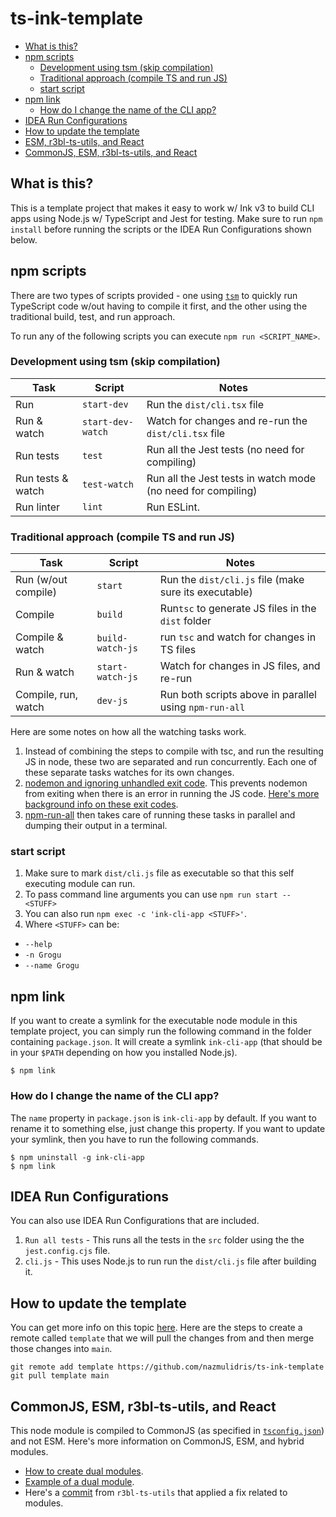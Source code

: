 # ts-ink-template

<!-- START doctoc generated TOC please keep comment here to allow auto update -->
<!-- DON'T EDIT THIS SECTION, INSTEAD RE-RUN doctoc TO UPDATE -->

- [What is this?](#what-is-this)
- [npm scripts](#npm-scripts)
  - [Development using tsm (skip compilation)](#development-using-tsm-skip-compilation)
  - [Traditional approach (compile TS and run JS)](#traditional-approach-compile-ts-and-run-js)
  - [start script](#start-script)
- [npm link](#npm-link)
  - [How do I change the name of the CLI app?](#how-do-i-change-the-name-of-the-cli-app)
- [IDEA Run Configurations](#idea-run-configurations)
- [How to update the template](#how-to-update-the-template)
- [ESM, r3bl-ts-utils, and React](#esm-r3bl-ts-utils-and-react)
- [CommonJS, ESM, r3bl-ts-utils, and React](#commonjs-esm-r3bl-ts-utils-and-react)

<!-- END doctoc generated TOC please keep comment here to allow auto update -->

## What is this?

This is a template project that makes it easy to work w/ Ink v3 to build CLI apps using Node.js w/
TypeScript and Jest for testing. Make sure to run `npm install` before running the scripts or the
IDEA Run Configurations shown below.

## npm scripts

There are two types of scripts provided - one using [`tsm`](https://www.npmjs.com/package/tsm) to
quickly run TypeScript code w/out having to compile it first, and the other using the traditional
build, test, and run approach.

To run any of the following scripts you can execute `npm run <SCRIPT_NAME>`.

### Development using tsm (skip compilation)

<!-- prettier-ignore-start -->
| Task              | Script            | Notes                                                        |
|-------------------|-------------------|--------------------------------------------------------------|
| Run               | `start-dev`       | Run the `dist/cli.tsx` file                                  |
| Run & watch       | `start-dev-watch` | Watch for changes and re-run the `dist/cli.tsx` file         |
| Run tests         | `test`            | Run all the Jest tests (no need for compiling)               |
| Run tests & watch | `test-watch`      | Run all the Jest tests in watch mode (no need for compiling) |
| Run linter        | `lint`            | Run ESLint.                                                  |
<!-- prettier-ignore-end -->

### Traditional approach (compile TS and run JS)

<!-- prettier-ignore-start -->
| Task                | Script           | Notes                                                  |
|---------------------|------------------|--------------------------------------------------------|
| Run (w/out compile) | `start`          | Run the `dist/cli.js` file (make sure its executable)  |
| Compile             | `build`          | Run`tsc` to generate JS files in the `dist` folder     |
| Compile & watch     | `build-watch-js` | run `tsc` and watch for changes in TS files            |
| Run & watch         | `start-watch-js` | Watch for changes in JS files, and re-run              |
| Compile, run, watch | `dev-js`         | Run both scripts above in parallel using `npm-run-all` |
<!-- prettier-ignore-end -->

Here are some notes on how all the watching tasks work.

1. Instead of combining the steps to compile with tsc, and run the resulting JS in node, these two
   are separated and run concurrently. Each one of these separate tasks watches for its own changes.
2. [nodemon and ignoring unhandled exit code][w-1]. This prevents nodemon from exiting when there is
   an error in running the JS code. [Here's more background info on these exit codes][w-2].
3. [npm-run-all][w-3] then takes care of running these tasks in parallel and dumping their output in
   a terminal.

<!-- prettier-ignore-start -->
[w-1]: https://nicedoc.io/remy/nodemon/blob/master/faq.md#error-process-failed-unhandled-exit-code-2
[w-2]: https://remysharp.com/2018/01/08/a-clean-exit#changing-exit-codes
[w-3]: https://github.com/mysticatea/npm-run-all
<!-- prettier-ignore-end -->

### start script

1. Make sure to mark `dist/cli.js` file as executable so that this self executing module can run.
2. To pass command line arguments you can use `npm run start -- <STUFF>`
3. You can also run `npm exec -c 'ink-cli-app <STUFF>'`.
4. Where `<STUFF>` can be:

- `--help`
- `-n Grogu`
- `--name Grogu`

## npm link

If you want to create a symlink for the executable node module in this template project, you can
simply run the following command in the folder containing `package.json`. It will create a symlink
`ink-cli-app` (that should be in your `$PATH` depending on how you installed Node.js).

```shell
$ npm link
```

### How do I change the name of the CLI app?

The `name` property in `package.json` is `ink-cli-app` by default. If you want to rename it to
something else, just change this property. If you want to update your symlink, then you have to run
the following commands.

```shell
$ npm uninstall -g ink-cli-app
$ npm link
```

## IDEA Run Configurations

You can also use IDEA Run Configurations that are included.

1. `Run all tests` - This runs all the tests in the `src` folder using the the `jest.config.cjs`
   file.
2. `cli.js` - This uses Node.js to run run the `dist/cli.js` file after building it.

## How to update the template

You can get more info on this topic [here](https://stackoverflow.com/a/56577320/2085356). Here are
the steps to create a remote called `template` that we will pull the changes from and then merge
those changes into `main`.

```shell
git remote add template https://github.com/nazmulidris/ts-ink-template
git pull template main
```

## CommonJS, ESM, r3bl-ts-utils, and React

This node module is compiled to CommonJS (as specified in [`tsconfig.json`](tsconfig.json)) and not
ESM. Here's more information on CommonJS, ESM, and hybrid modules.

- [How to create dual modules][e-1].
- [Example of a dual module][e-2].
- Here's a [commit][e-3] from `r3bl-ts-utils` that applied a fix related to modules.

<!-- prettier-ignore-start -->
[e-1]: https://www.sensedeep.com/blog/posts/2021/how-to-create-single-source-npm-module.html
[e-2]: https://github.com/sensedeep/dynamodb-onetable
[e-3]: https://github.com/r3bl-org/r3bl-ts-utils/commit/a2e1465c8ab0319c5622c8a1a2b9acc634134099
<!-- prettier-ignore-end -->

